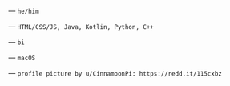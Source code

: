 — `he/him`

— `HTML/CSS/JS, Java, Kotlin, Python, C++`

— `bi`

— `macOS`

— `profile picture by u/CinnamoonPi: https://redd.it/115cxbz`
